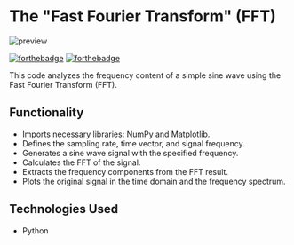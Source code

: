 # The "Fast Fourier Transform" (FFT)

![preview](https://github.com/Fajardo-dev/FFT/assets/62899394/87c2ccc3-4342-4809-bff7-0d213248163a)

[![forthebadge](https://forthebadge.com/images/badges/open-source.svg)](https://forthebadge.com)
[![forthebadge](https://forthebadge.com/images/badges/made-with-python.svg)](https://forthebadge.com)


This code analyzes the frequency content of a simple sine wave using the Fast Fourier Transform (FFT).

## Functionality

- Imports necessary libraries: NumPy and Matplotlib.
- Defines the sampling rate, time vector, and signal frequency.
- Generates a sine wave signal with the specified frequency.
- Calculates the FFT of the signal.
- Extracts the frequency components from the FFT result.
- Plots the original signal in the time domain and the frequency spectrum.

## Technologies Used

- Python

